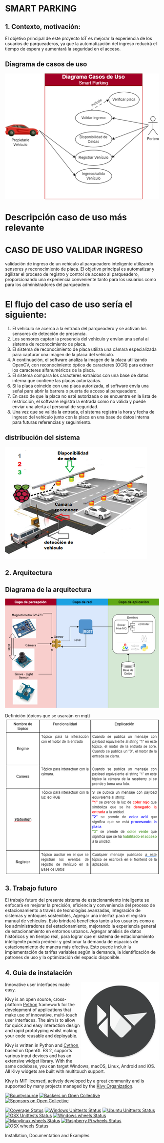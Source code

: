 
# SMART PARKING
## 1. Contexto, motivación:
El objetivo principal de este proyecto IoT es mejorar la experiencia de los
usuarios de parqueaderos, ya que la automatización del ingreso reducirá el 
tiempo de espera y aumentará la seguridad en el acceso.

## Diagrama de casos de uso
![diagrama de casos de uso](https://github.com/estebandurangov/SmartParking/blob/main/casosdeuso.drawio.png)

# Descripción caso de uso más relevante
# CASO DE USO VALIDAR INGRESO
validación de ingreso de un vehículo al parqueadero inteligente utilizando sensores y reconocimiento de placa. El objetivo principal es automatizar y agilizar el proceso de registro y control de acceso al parqueadero, proporcionando una experiencia conveniente tanto para los usuarios como para los administradores del parqueadero.

# El flujo del caso de uso sería el siguiente:

1. El vehículo se acerca a la entrada del parqueadero y se activan los sensores de detección de presencia.
2. Los sensores captan la presencia del vehículo y envían una señal al sistema de reconocimiento de placa.
3. El sistema de reconocimiento de placa utiliza una cámara especializada para capturar una imagen de la placa del vehículo.
4. A continuación, el software analiza la imagen de la placa utilizando OpenCV, con reconocimiento óptico de caracteres (OCR) para extraer los caracteres alfanuméricos de la placa.
5. El sistema compara los caracteres extraídos con una base de datos interna que contiene las placas autorizadas.
6. Si la placa coincide con una placa autorizada, el software envía una señal para abrir la barrera o puerta de acceso al parqueadero.
7. En caso de que la placa no esté autorizada o se encuentre en la lista de restricción, el software registra la entrada como no válida y puede enviar una alerta al personal de seguridad.
8. Una vez que se valida la entrada, el sistema registra la hora y fecha de ingreso del vehículo junto con la placa en una base de datos interna para futuras referencias y seguimiento.

## distribución del sistema

![Diagrama de la arquitectura implementada](https://github.com/estebandurangov/SmartParking/blob/main/iot%20smart%20parking.png)

## 2. Arquitectura

## Diagrama de la arquitectura
![Diagrama de la arquitectura implementada](https://github.com/estebandurangov/SmartParking/blob/main/arqiot.png)

Definición tópicos que se usaraán en mqtt
![Diagrama de la arquitectura implementada](https://github.com/estebandurangov/SmartParking/blob/main/Images/topics.png)

## 3. Trabajo futuro
El trabajo futuro del presente sistema de estacionamiento inteligente se enfocará en mejorar la precisión, eficiencia y conveniencia del proceso de estacionamiento a través de tecnologías avanzadas, integración de sistemas y enfoques sostenibles, Agregar una interfaz para el registro manual de vehiculos. Esto brindará beneficios tanto a los usuarios como a los administradores del estacionamiento, mejorando la experiencia general de estacionamiento en entornos urbanos.
Agregar análisis de datos históricos y en tiempo real, para lograr que el sistema de estacionamiento inteligente pueda predecir y gestionar la demanda de espacios de estacionamiento de manera más efectiva. Esto puede incluir la implementación de tarifas variables según la demanda, la identificación de patrones de uso y la optimización del espacio disponible.

## 4. Guía de instalación
<img align="right" height="256" src="https://raw.githubusercontent.com/kivy/kivy/master/kivy/data/logo/kivy-icon-256.png"/>

Innovative user interfaces made easy.

Kivy is an open source, cross-platform [Python](https://www.python.org)
framework for the development of applications that make use of innovative,
multi-touch user interfaces.
The aim is to allow for quick and easy interaction design and rapid prototyping
whilst making your code reusable and deployable.

Kivy is written in Python and [Cython](http://cython.org/), based on OpenGL ES
2, supports various input devices and has an extensive widget library. With the
same codebase, you can target Windows, macOS, Linux, Android and iOS. All Kivy
widgets are built with multitouch support.

Kivy is MIT licensed, actively developed by a great community and is supported
by many projects managed by the [Kivy Organization](https://kivy.org/#organization).

[![Bountysource](https://www.bountysource.com/badge/tracker?tracker_id=42681)](https://www.bountysource.com/trackers/42681-kivy?utm_source=42681&utm_medium=shield&utm_campaign=TRACKER_BADGE)
[![Backers on Open Collective](https://opencollective.com/kivy/backers/badge.svg)](#backers)
[![Sponsors on Open Collective](https://opencollective.com/kivy/sponsors/badge.svg)](#sponsors)

[![Coverage Status](https://coveralls.io/repos/kivy/kivy/badge.svg?branch=master)](https://coveralls.io/r/kivy/kivy?branch=master)
[![Windows Unittests Status](https://github.com/kivy/kivy/workflows/Windows%20Unittests/badge.svg)](https://github.com/kivy/kivy/actions?query=workflow%3A%22Windows+Unittests%22)
[![Ubuntu Unittests Status](https://github.com/kivy/kivy/workflows/Ubuntu%20Unittests/badge.svg)](https://github.com/kivy/kivy/actions?query=workflow%3A%22Ubuntu+Unittests%22)
[![OSX Unittests Status](https://github.com/kivy/kivy/workflows/OSX%20Unittests/badge.svg)](https://github.com/kivy/kivy/actions?query=workflow%3A%22OSX+Unittests%22)
[![Windows wheels Status](https://github.com/kivy/kivy/workflows/Windows%20wheels/badge.svg)](https://github.com/kivy/kivy/actions?query=workflow%3A%22Windows+wheels%22)
[![Manylinux wheels Status](https://github.com/kivy/kivy/workflows/Manylinux%20wheels/badge.svg)](https://github.com/kivy/kivy/actions?query=workflow%3A%22Manylinux+wheels%22)
[![Raspberry Pi wheels Status](https://github.com/kivy/kivy/workflows/RPi%20wheels/badge.svg)](https://github.com/kivy/kivy/actions?query=workflow%3A%22RPi+wheels%22)
[![OSX wheels Status](https://github.com/kivy/kivy/workflows/OSX%20wheels%2Fapp/badge.svg)](https://github.com/kivy/kivy/actions?query=workflow%3A%22OSX+wheels%2Fapp%22)

Installation, Documentation and Examples
